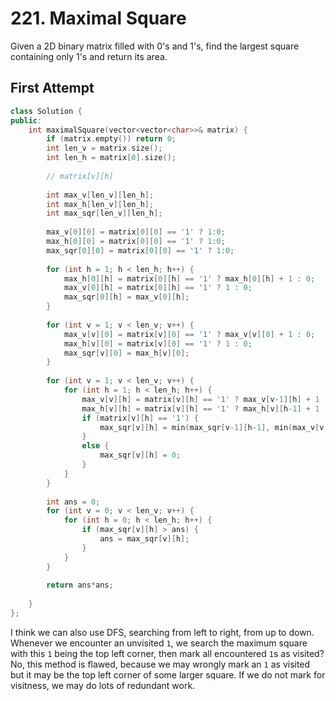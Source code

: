 # 221. Maximal Square

Given a 2D binary matrix filled with 0's and 1's, find the largest square containing only 1's and return its area.

## First Attempt

```c++
class Solution {
public:
    int maximalSquare(vector<vector<char>>& matrix) {
        if (matrix.empty()) return 0;
        int len_v = matrix.size();
        int len_h = matrix[0].size();
        
        // matrix[v][h]
        
        int max_v[len_v][len_h];
        int max_h[len_v][len_h];
        int max_sqr[len_v][len_h];
        
        max_v[0][0] = matrix[0][0] == '1' ? 1:0;
        max_h[0][0] = matrix[0][0] == '1' ? 1:0;
        max_sqr[0][0] = matrix[0][0] == '1' ? 1:0;
        
        for (int h = 1; h < len_h; h++) {
            max_h[0][h] = matrix[0][h] == '1' ? max_h[0][h] + 1 : 0;
            max_v[0][h] = matrix[0][h] == '1' ? 1 : 0;
            max_sqr[0][h] = max_v[0][h];
        }
        
        for (int v = 1; v < len_v; v++) {
            max_v[v][0] = matrix[v][0] == '1' ? max_v[v][0] + 1 : 0;
            max_h[v][0] = matrix[v][0] == '1' ? 1 : 0;
            max_sqr[v][0] = max_h[v][0];
        }
        
        for (int v = 1; v < len_v; v++) {
            for (int h = 1; h < len_h; h++) {
                max_v[v][h] = matrix[v][h] == '1' ? max_v[v-1][h] + 1 : 0;
                max_h[v][h] = matrix[v][h] == '1' ? max_h[v][h-1] + 1 : 0;
                if (matrix[v][h] == '1') {
                    max_sqr[v][h] = min(max_sqr[v-1][h-1], min(max_v[v-1][h], max_h[v][h-1])) + 1;
                }
                else {
                    max_sqr[v][h] = 0;
                }
            }
        }
        
        int ans = 0;
        for (int v = 0; v < len_v; v++) {
            for (int h = 0; h < len_h; h++) {
                if (max_sqr[v][h] > ans) {
                    ans = max_sqr[v][h];
                }
            }
        }
        
        return ans*ans;
        
    }
};
```

I think we can also use DFS, searching from left to right, from up to down. Whenever we encounter an unvisited `1`, we search the maximum square with this `1` being the top left corner, then mark all encountered `1`s as visited?  No, this method is flawed, because we may wrongly mark an `1` as visited but it may be the top left corner of some larger square. If we do not mark for visitness, we may do lots of redundant work.